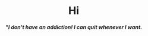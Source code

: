 <h1 align="center">Hi</h1>
<h5 align="center"><i>"I don't have an addiction! I can quit whenever I want.</i></h5>
